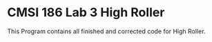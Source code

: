 # CMSI 186 Lab 3 High Roller

This Program contains all finished and corrected code for High Roller. 
